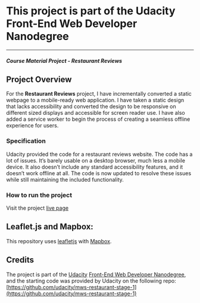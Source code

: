 # This project is part of the Udacity Front-End Web Developer Nanodegree
---
#### _Course Material Project - Restaurant Reviews_

## Project Overview

For the **Restaurant Reviews** project, I have incrementally converted a static webpage to a mobile-ready web application. I have taken a static design that lacks accessibility and converted the design to be responsive on different sized displays and accessible for screen reader use. I have also added a service worker to begin the process of creating a seamless offline experience for users.

### Specification

Udacity provided the code for a restaurant reviews website. The code has a lot of issues. It’s barely usable on a desktop browser, much less a mobile device. It also doesn’t include any standard accessibility features, and it doesn’t work offline at all. The code is now updated to resolve these issues while still maintaining the included functionality. 

### How to run the project

Visit the project [live page](https://e-pl.github.io/)

## Leaflet.js and Mapbox:

This repository uses [leafletjs](https://leafletjs.com/) with [Mapbox](https://www.mapbox.com/). 

## Credits

The project is part of the [Udacity](https://udacity.com/) [Front-End Web Developer Nanodegree](https://eu.udacity.com/course/front-end-web-developer-nanodegree--nd001), and the starting code was provided by Udacity on the following repo: [https://github.com/udacity/mws-restaurant-stage-1](https://github.com/udacity/mws-restaurant-stage-1)


